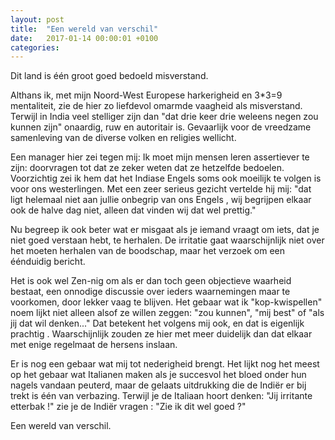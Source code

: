```yaml
---
layout: post
title:  "Een wereld van verschil"
date:   2017-01-14 00:00:01 +0100
categories:
---
```

Dit land is één groot goed bedoeld misverstand.

Althans ik,  met mijn Noord-West Europese harkerigheid en 3*3=9 mentaliteit, zie de hier zo liefdevol omarmde vaagheid als misverstand. Terwijl in India veel stelliger zijn dan "dat drie keer drie weleens negen zou kunnen zijn" onaardig, ruw en autoritair is. Gevaarlijk voor de vreedzame samenleving van de diverse volken en religies wellicht.

Een manager hier zei tegen mij: Ik moet mijn mensen leren assertiever te zijn: doorvragen tot dat ze zeker weten dat ze hetzelfde bedoelen. Voorzichtig zei ik hem dat het Indiase Engels soms ook moeilijk te volgen is voor ons westerlingen. Met een zeer serieus gezicht vertelde hij mij: "dat ligt helemaal niet aan jullie onbegrip van ons Engels , wij begrijpen elkaar ook de halve dag niet, alleen dat vinden wij dat wel prettig."

Nu begreep ik ook beter wat er misgaat als je iemand vraagt om iets, dat je niet goed verstaan hebt, te herhalen. De irritatie gaat waarschijnlijk niet over het moeten herhalen van de boodschap, maar het verzoek om een éénduidig bericht.

Het is ook wel Zen-nig om als er dan toch geen objectieve waarheid bestaat, een onnodige discussie over ieders waarnemingen maar te voorkomen, door lekker vaag te blijven. Het gebaar wat ik "kop-kwispellen" noem lijkt niet alleen alsof ze willen zeggen: "zou kunnen", "mij best" of  "als jij dat wil denken..." Dat betekent het volgens mij ook, en dat is eigenlijk prachtig . Waarschijnlijk zouden ze hier met meer duidelijk dan dat elkaar met enige regelmaat de hersens inslaan.

Er is nog een gebaar wat mij tot nederigheid brengt. Het lijkt nog het meest op het gebaar wat Italianen maken als je succesvol het bloed onder hun nagels vandaan peuterd, maar de gelaats uitdrukking die de Indiër er bij trekt is één van verbazing. Terwijl je de Italiaan hoort denken: "Jij irritante etterbak !" zie je de Indiër vragen : "Zie ik dit wel goed ?"

Een wereld van verschil.
